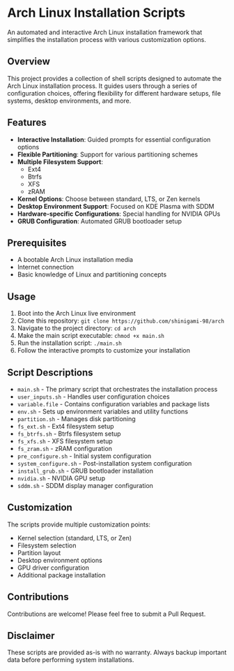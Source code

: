 # Arch Linux Installation Scripts

An automated and interactive Arch Linux installation framework that simplifies the installation process with various customization options.

## Overview

This project provides a collection of shell scripts designed to automate the Arch Linux installation process. It guides users through a series of configuration choices, offering flexibility for different hardware setups, file systems, desktop environments, and more.

## Features

- **Interactive Installation**: Guided prompts for essential configuration options
- **Flexible Partitioning**: Support for various partitioning schemes
- **Multiple Filesystem Support**: 
  - Ext4
  - Btrfs
  - XFS
  - zRAM
- **Kernel Options**: Choose between standard, LTS, or Zen kernels
- **Desktop Environment Support**: Focused on KDE Plasma with SDDM
- **Hardware-specific Configurations**: Special handling for NVIDIA GPUs
- **GRUB Configuration**: Automated GRUB bootloader setup

## Prerequisites

- A bootable Arch Linux installation media
- Internet connection
- Basic knowledge of Linux and partitioning concepts

## Usage

1. Boot into the Arch Linux live environment
2. Clone this repository: `git clone https://github.com/shinigami-98/arch`
3. Navigate to the project directory: `cd arch`
4. Make the main script executable: `chmod +x main.sh`
5. Run the installation script: `./main.sh`
6. Follow the interactive prompts to customize your installation

## Script Descriptions

- `main.sh` - The primary script that orchestrates the installation process
- `user_inputs.sh` - Handles user configuration choices
- `variable.file` - Contains configuration variables and package lists
- `env.sh` - Sets up environment variables and utility functions
- `partition.sh` - Manages disk partitioning
- `fs_ext.sh` - Ext4 filesystem setup
- `fs_btrfs.sh` - Btrfs filesystem setup
- `fs_xfs.sh` - XFS filesystem setup
- `fs_zram.sh` - zRAM configuration
- `pre_configure.sh` - Initial system configuration
- `system_configure.sh` - Post-installation system configuration
- `install_grub.sh` - GRUB bootloader installation
- `nvidia.sh` - NVIDIA GPU setup
- `sddm.sh` - SDDM display manager configuration

## Customization

The scripts provide multiple customization points:
- Kernel selection (standard, LTS, or Zen)
- Filesystem selection
- Partition layout
- Desktop environment options
- GPU driver configuration
- Additional package installation

## Contributions

Contributions are welcome! Please feel free to submit a Pull Request.

## Disclaimer

These scripts are provided as-is with no warranty. Always backup important data before performing system installations.
